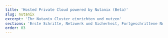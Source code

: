 ```yaml
---
title: 'Hosted Private Cloud powered by Nutanix (Beta)'
slug: nutanix
excerpt: 'Ihr Nutanix Cluster einrichten und nutzen'
sections: 'Erste Schritte, Netzwerk und Sicherheit, Fortgeschrittene Nutzung'
order: 03
---
```

